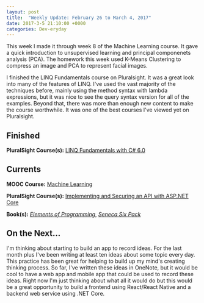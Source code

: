 ```yaml
---
layout: post
title:  "Weekly Update: February 26 to March 4, 2017"
date: 2017-3-5 21:10:00 +0000
categories: Dev-eryday
---
```


This week I made it through week 8 of the Machine Learning course. It gave a quick introduction to unsupervised learning and principal componenets analysis (PCA). The homework this week used K-Means Clustering to compress an image and PCA to represent facial images.

I finished the LINQ Fundamentals course on Pluralsight. It was a great look into many of the features of LINQ. I've used the vast majority of the techniques before, mainly using the method syntax with lambda expressions, but it was nice to see the query syntax version for all of the examples. Beyond that, there was more than enough new content to make the course worthwhile. It was one of the best courses I've viewed yet on Pluralsight.

Finished
--------
**PluralSight Course(s):** [LINQ Fundamentals with C# 6.0][linq]

Currents
--------
**MOOC Course:** [Machine Learning][ML]

**PluralSight Course(s):** [Implementing and Securing an API with ASP.NET Core][core]

**Book(s):** *[Elements of Programming][ep]*, *[Seneca Six Pack][seneca]*

On the Next...
--------

I'm thinking about starting to build an app to record ideas. For the last month plus I've been writing at least ten ideas about some topic every day. This practice has been great for helping to build up my mind's creating thinking process. So far, I've written these ideas in OneNote, but it would be cool to have a web app and mobile app that could be used to record these ideas. Right now I'm just thinking about what all it would do but this would be a great opportunity to build a frontend using React/React Native and a backend web service using .NET Core. 

[ML]: https://www.coursera.org/learn/machine-learning/
[linq]: https://app.pluralsight.com/library/courses/linq-fundamentals-csharp-6/table-of-contents
[core]: https://app.pluralsight.com/library/courses/aspdotnetcore-implementing-securing-api/table-of-contents
[seneca]: https://www.amazon.com/Seneca-Six-Pack-Daughters-Illustrated-ebook/dp/B01C0R3W0A/ref=sr_1_1?ie=UTF8&qid=1487554384&sr=8-1&keywords=seneca+six+pack
[ep]: https://www.amazon.com/Elements-Programming-Alexander-Stepanov/dp/032163537X/ref=sr_1_1?ie=UTF8&qid=1486938772&sr=8-1&keywords=elements+of+programming